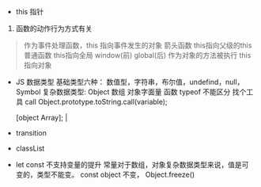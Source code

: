 - this 
指针
1. 函数的动作行为方式有关
> 作为事件处理函数，this 指向事件发生的对象
> 箭头函数 this指向父级的this
> 普通函数 this指向全局 window(前) global(后)
> 作为对象的方法被执行 this指向对象

- JS 数据类型
 基础类型六种：
    数值型，字符串，布尔值，undefind，null，Symbol
 复杂数据类型:
    Object
        数组 对象字面量 函数
    typeof 不能区分
    找个工具 call
    Object.prototype.toString.call(variable);

    [object Array];
|

- transition 

- classList

- let const
    不支持变量的提升
    常量对于数组，对象复杂数据类型来说，值是可变的，类型不能变。
    const object 不变，
    Object.freeze()
